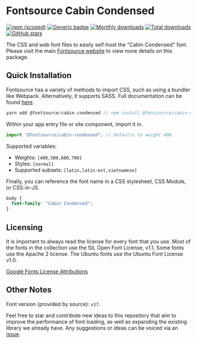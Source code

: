 # Fontsource Cabin Condensed

[![npm (scoped)](https://img.shields.io/npm/v/@fontsource/cabin-condensed?color=brightgreen)](https://www.npmjs.com/package/@fontsource/cabin-condensed) [![Generic badge](https://img.shields.io/badge/fontsource-passing-brightgreen)](https://github.com/fontsource/fontsource) [![Monthly downloads](https://badgen.net/npm/dm/@fontsource/cabin-condensed)](https://github.com/fontsource/fontsource) [![Total downloads](https://badgen.net/npm/dt/@fontsource/cabin-condensed)](https://github.com/fontsource/fontsource) [![GitHub stars](https://img.shields.io/github/stars/fontsource/fontsource.svg?style=social&label=Star)](https://github.com/fontsource/fontsource/stargazers)

The CSS and web font files to easily self-host the “Cabin Condensed” font. Please visit the main [Fontsource website](https://fontsource.org/fonts/cabin-condensed) to view more details on this package.

## Quick Installation

Fontsource has a variety of methods to import CSS, such as using a bundler like Webpack. Alternatively, it supports SASS. Full documentation can be found [here](https://fontsource.org/docs/introduction).

```javascript
yarn add @fontsource/cabin-condensed // npm install @fontsource/cabin-condensed
```

Within your app entry file or site component, import it in.

```javascript
import "@fontsource/cabin-condensed"; // Defaults to weight 400.
```

Supported variables:

- Weights: `[400,500,600,700]`
- Styles: `[normal]`
- Supported subsets: `[latin,latin-ext,vietnamese]`

Finally, you can reference the font name in a CSS stylesheet, CSS Module, or CSS-in-JS.

```css
body {
  font-family: "Cabin Condensed";
}
```

## Licensing

It is important to always read the license for every font that you use.
Most of the fonts in the collection use the SIL Open Font License, v1.1. Some fonts use the Apache 2 license. The Ubuntu fonts use the Ubuntu Font License v1.0.

[Google Fonts License Attributions](https://fonts.google.com/attribution)

## Other Notes

Font version (provided by source): `v17`.

Feel free to star and contribute new ideas to this repository that aim to improve the performance of font loading, as well as expanding the existing library we already have. Any suggestions or ideas can be voiced via an [issue](https://github.com/fontsource/fontsource/issues).

